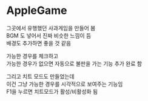 # AppleGame
 
그곳에서 유행했던 사과게임을 만들어 봄  
BGM 도 넣어서 진짜 비슷한 느낌이 듬  
배경도 추가하면 좋을 것 같음  

가능한 경우를 체크하고  
가능한 경우가 없으면 자동으로 불판을 가는 기능 추가 완료 함  

그리고 치트 모드도 만들었는데  
이건 그냥 가능한 경우를 시각적으로 보여주는 기능임  
F1을 누르면 치트모드가 활성/비활성화 됨  
